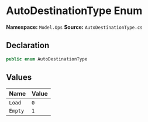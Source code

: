 # AutoDestinationType Enum

**Namespace:** `Model.Ops`
**Source:** `AutoDestinationType.cs`

## Declaration

```csharp
public enum AutoDestinationType
```

## Values

| Name | Value |
|------|-------|
| `Load` | `0` |
| `Empty` | `1` |

